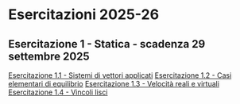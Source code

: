 # Esercitazioni 2025-26


## Esercitazione 1 - Statica - scadenza 29 settembre 2025
[Esercitazione 1.1 - Sistemi di vettori applicati](Esercitazione%201/Esercitazione%201.1%20-%20Sistemi%20di%20vettori%20applicati.pdf)
[Esercitazione 1.2 - Casi elementari di equilibrio](Esercitazione%201/Esercitazione%201.2%20-%20Casi%20elementari%20di%20equilibrio.pdf)
[Esercitazione 1.3 - Velocità reali e virtuali](Esercitazione%201/Esercitazione%201.3%20-%20Velocità%20reali%20e%20virtuali.pdf)
[Esercitazione 1.4 - Vincoli lisci](Esercitazione%201/Esercitazione%201.4%20-%20Vincoli%20lisci.pdf)









